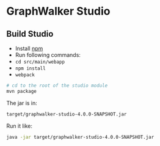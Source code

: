 GraphWalker Studio
==================

## Build Studio

* Install [npm](http://blog.npmjs.org/post/85484771375/how-to-install-npm)
* Run following commands: 
* `cd src/main/webapp`
* `npm install`
* `webpack`

```bash
# cd to the root of the studio module
mvn package
```

The jar is in:
```bash
target/graphwalker-studio-4.0.0-SNAPSHOT.jar
```

Run it like:
```bash
java -jar target/graphwalker-studio-4.0.0-SNAPSHOT.jar
```
